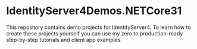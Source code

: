 # IdentityServer4Demos.NETCore31
This repository contains demo projects for IdentityServer4. To learn how to create these projects yourself you can use my zero to production-ready step-by-step tutorials and client app examples.
